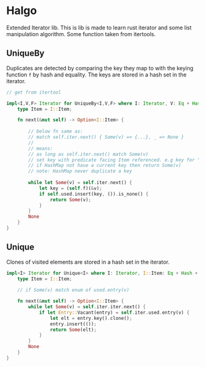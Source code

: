 # Halgo
Extended Iterator lib. This is lib is made to learn rust iterator and some list manipulation algorithm. Some function taken from itertools.

## UniqueBy

Duplicates are detected by comparing the key they map to with the keying function `f` by hash and equality. The keys are stored in a hash set in the iterator.
	
``` rust
// get from itertool

impl<I,V,F> Iterator for UniqueBy<I,V,F> where I: Iterator, V: Eq + Hash, F: FnMut(&I::Item) -> V {
    type Item = I::Item;

    fn next(&mut self) -> Option<I::Item> {
	
		// below fn same as:
		// match self.iter.next() { Some(v) => {...}, _ => None }
		//
		// means:
		// as long as self.iter.next() match Some(v)
		// set key with predicate facing Item referenced. e.g key for "abc" is 3 for |v| v.len()
		// if HashMap not have a current key then return Some(v)
		// note: HashMap never duplicate a key
		
        while let Some(v) = self.iter.next() {
            let key = (self.f)(&v);
            if self.used.insert(key, ()).is_none() {
                return Some(v);
            }
        }
        None		
    }
}
```

## Unique

Clones of visited elements are stored in a hash set in the iterator.

``` rust
impl<I> Iterator for Unique<I> where I: Iterator, I::Item: Eq + Hash + Clone {
    type Item = I::Item;
	
	// if Some(v) match enum of used.entry(v)

    fn next(&mut self) -> Option<I::Item> {
        while let Some(v) = self.iter.iter.next() {
            if let Entry::Vacant(entry) = self.iter.used.entry(v) {
                let elt = entry.key().clone();
                entry.insert(());
                return Some(elt);
            }
        }
        None
    }
}
```
